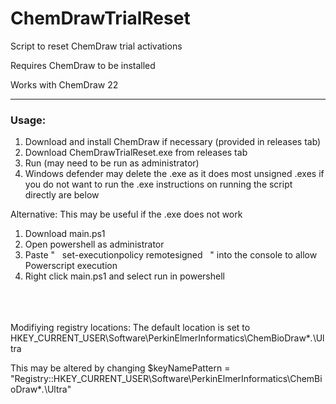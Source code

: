 # ChemDrawTrialReset
Script to reset ChemDraw trial activations

Requires ChemDraw to be installed

Works with ChemDraw 22

_____
<h3>Usage: </h3> 

1. Download and install ChemDraw if necessary (provided in releases tab)
2. Download ChemDrawTrialReset.exe from releases tab
3. Run (may need to be run as administrator)
4. Windows defender may delete the .exe as it does most unsigned .exes
  if you do not want to run the .exe instructions on running the script directly are below

Alternative:
This may be useful if the .exe does not work

1. Download main.ps1
2. Open powershell as administrator
3. Paste " &nbsp; set-executionpolicy remotesigned &nbsp; " into the console to allow Powerscript execution
4. Right click main.ps1 and select run in powershell
<br><br/>
<br><br/>

Modifiying registry locations: 
The default location is set to HKEY_CURRENT_USER\Software\PerkinElmerInformatics\ChemBioDraw\**.*\Ultra

This may be altered by changing 
$keyNamePattern = "Registry::HKEY_CURRENT_USER\Software\PerkinElmerInformatics\ChemBioDraw\**.*\Ultra"
